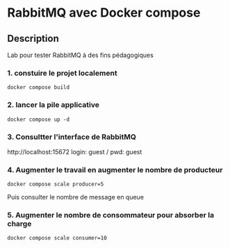# RabbitMQ avec Docker compose

## Description 
Lab pour tester RabbitMQ à des fins pédagogiques

### 1. constuire le projet localement

```
docker compose build
```


### 2. lancer la pile applicative
```
docker compose up -d
```

### 3. Consultter l'interface de RabbitMQ

http://localhost:15672 login: guest / pwd: guest

### 4. Augmenter le travail en augmenter le nombre de producteur

```
docker compose scale producer=5
```

Puis consulter le nombre de message en queue


### 5. Augmenter le nombre de consommateur pour absorber la charge

```
docker compose scale consumer=10
```


